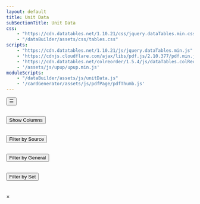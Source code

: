 ```yaml
---
layout: default
title: Unit Data
subSectionTitle: Unit Data
css:
    - "https://cdn.datatables.net/1.10.21/css/jquery.dataTables.min.css"
    - "/dataBuilder/assets/css/tables.css"
scripts: 
    - "https://cdn.datatables.net/1.10.21/js/jquery.dataTables.min.js"
    - 'https://cdnjs.cloudflare.com/ajax/libs/pdf.js/2.10.377/pdf.min.js'
    - 'https://cdn.datatables.net/colreorder/1.5.4/js/dataTables.colReorder.min.js'
    - '/assets/js/upup/upup.min.js'
moduleScripts:
    - "/dataBuilder/assets/js/unitData.js"
    - '/cardGenerator/assets/js/pdfPage/pdfThumb.js'
---
```

<div class="container-fluid">
    <div class="row">
        <div id="sidebar" class="col-md-2">
            <button id="toggle-sidebar" class="toggle-btn">☰</button>
            <div id="column-controls-wrapper" class="accordion">
                <div id="column-filter" class="filter accordion-item">
                    <h2 class="accordion-header" id="headingOne">
                        <button class="accordion-button" type="button" data-bs-toggle="collapse" data-bs-target="#collapseOne" aria-expanded="true" aria-controls="collapseOne">
                            Show Columns
                        </button>
                    </h2>
                    <div id="collapseOne" class="accordion-collapse collapse show" aria-labelledby="headingOne" data-bs-parent="#accordionExample">
                        <div class="accordion-body">
                            <div id="column-controls"></div>
                        </div>
                    </div>
                    <!-- <h5>Show Columns</h5>
                    <div id="column-controls"></div> -->
                </div>
                <div id="creator-filter" class="filter accordion-item">
                    <h2 class="accordion-header" id="headingTwo">
                        <button class="accordion-button collapsed" type="button" data-bs-toggle="collapse" data-bs-target="#collapseTwo" aria-expanded="false" aria-controls="collapseTwo">
                            Filter by Source
                        </button>
                    </h2>
                    <div id="collapseTwo" class="accordion-collapse collapse" aria-labelledby="headingTwo" data-bs-parent="#accordionExample">
                        <div class="accordion-body">
                            <div id="creator-controls"></div>
                        </div>
                    </div>
                    <!-- <h5>Filter by Source</h5>
                    <div id="creator-controls"></div> -->
                </div>
                <div id="general-filter" class="filter accordion-item">
                    <h2 class="accordion-header" id="headingThree">
                        <button class="accordion-button collapsed" type="button" data-bs-toggle="collapse" data-bs-target="#collapseThree" aria-expanded="false" aria-controls="collapseThree">
                            Filter by General
                        </button>
                    </h2>
                    <div id="collapseThree" class="accordion-collapse collapse" aria-labelledby="headingThree" data-bs-parent="#accordionExample">
                        <div class="accordion-body">
                            <div id="general-controls"></div>
                        </div>
                    </div>
                    <!-- <h5>Filter by General</h5>
                    <div id="general-controls"></div> -->
                </div>                
                <div id="set-filter" class="filter accordion-item">
                    <h2 class="accordion-header" id="headingFour">
                        <button class="accordion-button collapsed" type="button" data-bs-toggle="collapse" data-bs-target="#collapseFour" aria-expanded="false" aria-controls="collapseFour">
                            Filter by Set
                        </button>
                    </h2>
                    <div id="collapseFour" class="accordion-collapse collapse" aria-labelledby="headingFour" data-bs-parent="#accordionExample">
                        <div class="accordion-body">
                            <div id="set-controls"></div>
                        </div>
                    </div>
                    <!-- <h5>Filter by Set</h5>
                    <div id="set-controls"></div> -->
                </div>
            </div>
        </div>
        <div id="table_content" class="col-md-10">
            <table id="datatable" class="table table-striped"></table>
        </div>
    </div>
</div>
<div id="cellModal" class="modal">
    <div class="modal-content">
        <div class="row">
            <div class="col-md-1 close">&times;</div>
            <div class="col-md-11">
                <h2 id="modal-title"></h2> <!-- Title of the modal -->            
            </div>
        </div>
        <div class="row">
            <div class="col-md-12">
                <p id="modal-text"></p> <!-- Content of the modal -->
            </div>
        </div>
    </div>
</div>
